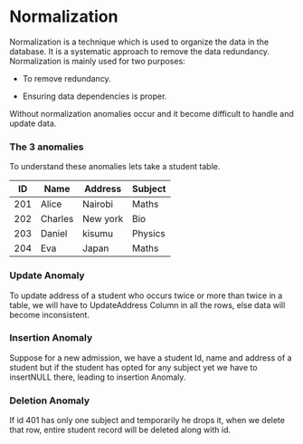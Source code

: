 # Normalization
Normalization is a technique which is used to organize the data in the database. It is a systematic approach to remove the data redundancy. Normalization is mainly used for two purposes:

- To remove redundancy.

- Ensuring data dependencies is proper.

Without normalization anomalies occur and it become difficult to handle and update data.

 ### The 3 anomalies

 To understand these anomalies lets take a student table.

 |ID        | Name    |Address   |Subject
 | -------- | ------- |-------   |-------
 | 201      | Alice    |Nairobi  |Maths
 | 202      | Charles  |New york |Bio
 | 203      | Daniel   |kisumu    |Physics
 |204       |Eva       |Japan      |Maths

 ### Update Anomaly
 To update address of a student who occurs twice or more than twice in a table, we will have to UpdateAddress Column in all the rows, else data will become inconsistent.

 ### Insertion Anomaly
 Suppose for a new admission, we have a student Id, name and address of a student but if the student has opted for any subject yet we have to insertNULL there, leading to insertion Anomaly.

 ### Deletion Anomaly
 If id 401 has only one subject and temporarily he drops it, when we delete that row, entire student record will be deleted along with id.